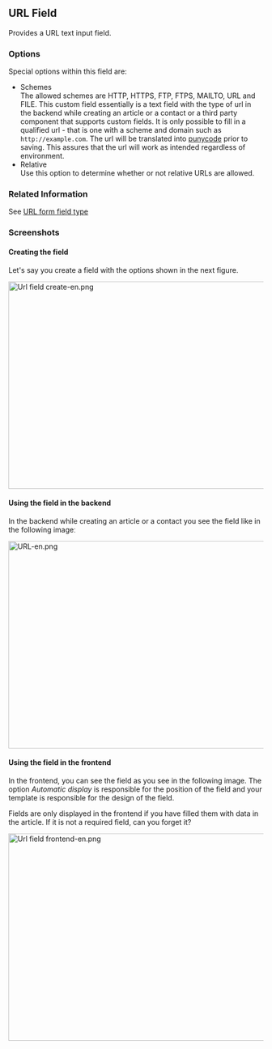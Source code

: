 <!-- Filename: J3.x:Adding_custom_fields/Url_Field / Display title: Adding custom fields/Url Field -->

## URL Field

Provides a URL text input field.

### Options

Special options within this field are:

- Schemes  
  The allowed schemes are HTTP, HTTPS, FTP, FTPS, MAILTO, URL and FILE.
  This custom field essentially is a text field with the type of url in
  the backend while creating an article or a contact or a third party
  component that supports custom fields. It is only possible to fill in
  a qualified url - that is one with a scheme and domain such as
  `http://example.com`. The url will be translated into
  <a href="https://en.wikipedia.org/wiki/Punycode" class="external text"
  target="_blank" rel="nofollow noreferrer noopener">punycode</a> prior
  to saving. This assures that the url will work as intended regardless
  of environment.
- Relative  
  Use this option to determine whether or not relative URLs are allowed.

### Related Information

See [URL form field
type](https://docs.joomla.org/URL_form_field_type "Special:MyLanguage/URL form field type")

### Screenshots

#### Creating the field

Let's say you create a field with the options shown in the next figure.

<img
src="https://docs.joomla.org/images/thumb/f/f4/Url_field_create-en.png/800px-Url_field_create-en.png"
decoding="async"
srcset="https://docs.joomla.org/images/thumb/f/f4/Url_field_create-en.png/1200px-Url_field_create-en.png 1.5x, https://docs.joomla.org/images/f/f4/Url_field_create-en.png 2x"
data-file-width="1291" data-file-height="661" width="800" height="410"
alt="Url field create-en.png" />

#### Using the field in the backend

In the backend while creating an article or a contact you see the field
like in the following imageː

<img
src="https://docs.joomla.org/images/thumb/c/ce/URL-en.png/800px-URL-en.png"
decoding="async"
srcset="https://docs.joomla.org/images/thumb/c/ce/URL-en.png/1200px-URL-en.png 1.5x, https://docs.joomla.org/images/c/ce/URL-en.png 2x"
data-file-width="1291" data-file-height="661" width="800" height="410"
alt="URL-en.png" />

#### Using the field in the frontend

In the frontend, you can see the field as you see in the following
image. The option *Automatic display* is responsible for the position of
the field and your template is responsible for the design of the
field.

Fields are only displayed in the frontend if you have filled them with
data in the article. If it is not a required field, can you forget it?

<img
src="https://docs.joomla.org/images/thumb/c/c7/Url_field_frontend-en.png/800px-Url_field_frontend-en.png"
decoding="async"
srcset="https://docs.joomla.org/images/thumb/c/c7/Url_field_frontend-en.png/1200px-Url_field_frontend-en.png 1.5x, https://docs.joomla.org/images/c/c7/Url_field_frontend-en.png 2x"
data-file-width="1291" data-file-height="661" width="800" height="410"
alt="Url field frontend-en.png" />
